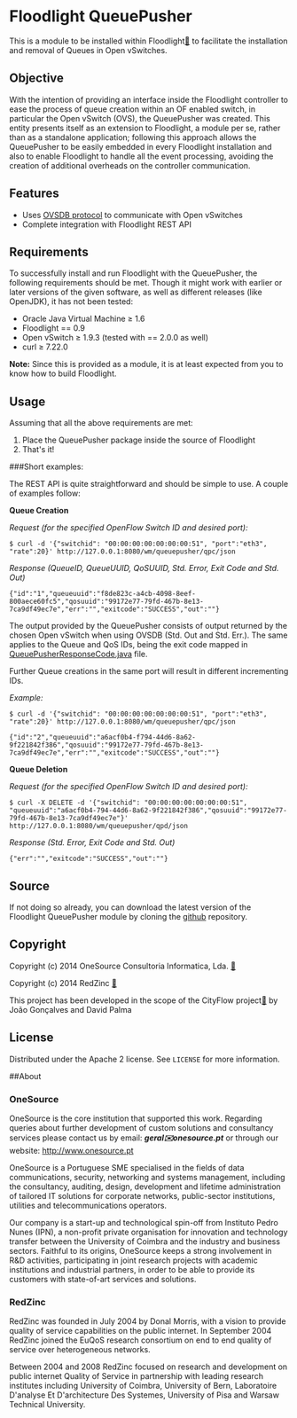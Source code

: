 # Floodlight QueuePusher

This is a module to be installed within Floodlight[🔗](http://www.projectfloodlight.org/floodlight/) to facilitate the installation and removal of Queues in Open vSwitches.

## Objective

With the intention of providing an interface inside the Floodlight controller to ease the process of queue creation within an OF enabled switch, in particular the Open vSwitch (OVS), the QueuePusher was created. This entity presents itself as an extension to Floodlight, a module per se, rather than as a standalone application; following this approach allows the QueuePusher to be easily embedded in every Floodlight installation and also to enable Floodlight to handle all the event processing, avoiding the creation of additional overheads on the controller communication.

## Features

- Uses [OVSDB protocol](http://www.rfc-editor.org/rfc/rfc7047.txt) to communicate with Open vSwitches
- Complete integration with Floodlight REST API

## Requirements

To successfully install and run Floodlight with the QueuePusher, the following requirements should be met. Though it might work with earlier or later versions of the given software, as well as different releases (like OpenJDK), it has not been tested:

- Oracle Java Virtual Machine ≥ 1.6
- Floodlight == 0.9
- Open vSwitch ≥ 1.9.3 (tested with == 2.0.0 as well)
- curl ≥ 7.22.0

**Note:** Since this is provided as a module, it is at least expected from you to know how to build Floodlight.

## Usage

Assuming that all the above requirements are met:

1. Place the QueuePusher package inside the source of Floodlight
2. That's it!
 
###Short examples:


The REST API is quite straightforward and should be simple to use. A couple of examples follow:

**Queue Creation**

*Request (for the specified OpenFlow Switch ID and desired port):*

	$ curl -d '{"switchid": "00:00:00:00:00:00:00:51", "port":"eth3", "rate":20}' http://127.0.0.1:8080/wm/queuepusher/qpc/json 

*Response (QueueID, QueueUUID, QoSUUID, Std. Error, Exit Code and Std. Out)*

	{"id":"1","queueuuid":"f8de823c-a4cb-4098-8eef-800aece60fc5","qosuuid":"99172e77-79fd-467b-8e13-7ca9df49ec7e","err":"","exitcode":"SUCCESS","out":""}

The output provided by the QueuePusher consists of output returned by the chosen Open vSwitch when using OVSDB (Std. Out and Std. Err.). The same applies to the Queue and QoS IDs, being the exit code mapped in [QueuePusherResponseCode.java](https://github.com/OneSourceConsult/floodlight-queuepusher/blob/master/net/floodlightcontroller/queuepusher/QueuePusherResponseCode.java) file.

Further Queue creations in the same port will result in different incrementing IDs.

*Example:*

	$ curl -d '{"switchid": "00:00:00:00:00:00:00:51", "port":"eth3", "rate":20}' http://127.0.0.1:8080/wm/queuepusher/qpc/json

	{"id":"2","queueuuid":"a6acf0b4-f794-44d6-8a62-9f221842f386","qosuuid":"99172e77-79fd-467b-8e13-7ca9df49ec7e","err":"","exitcode":"SUCCESS","out":""}


**Queue Deletion**

*Request (for the specified OpenFlow Switch ID and desired port):*

	$ curl -X DELETE -d '{"switchid": "00:00:00:00:00:00:00:51", "queueuuid":"a6acf0b4-794-44d6-8a62-9f221842f386","qosuuid":"99172e77-79fd-467b-8e13-7ca9df49ec7e"}' http://127.0.0.1:8080/wm/queuepusher/qpd/json

*Response (Std. Error, Exit Code and Std. Out)*

	{"err":"","exitcode":"SUCCESS","out":""}

## Source

If not doing so already, you can download the latest version of the Floodlight QueuePusher module by cloning the [github](https://github.com/OneSourceConsult/floodlight-queuepusher) repository.

## Copyright

Copyright (c) 2014 OneSource Consultoria Informatica, Lda. [🔗](http://www.onesource.pt)

Copyright (c) 2014 RedZinc [🔗](http://www2.redzinc.net/)

This project has been developed in the scope of the CityFlow project[🔗](http://www.cityflow.eu/) by João Gonçalves and David Palma

## License

Distributed under the Apache 2 license. See ``LICENSE`` for more information.

##About

### OneSource

OneSource is the core institution that supported this work. Regarding queries about further development of custom solutions and consultancy services please contact us by email: **_geral✉️onesource.pt_** or through our website: <http://www.onesource.pt>

OneSource is a Portuguese SME specialised in the fields of data communications, security, networking and systems management, including the consultancy, auditing, design, development and lifetime administration of tailored IT solutions for corporate networks, public-sector institutions, utilities and telecommunications operators.

Our company is a start-up and technological spin-off from Instituto Pedro Nunes (IPN), a non-profit private organisation for innovation and technology transfer between the University of Coimbra and the industry and business sectors. Faithful to its origins, OneSource keeps a strong involvement in R&D activities, participating in joint research projects with academic institutions and industrial partners, in order to be able to provide its customers with state-of-art services and solutions.

### RedZinc

RedZinc was founded in July 2004 by Donal Morris, with a vision to provide quality of service capabilities on the public internet. In September 2004 RedZinc joined the EuQoS research consortium on end to end quality of service over heterogeneous networks.

Between 2004 and 2008 RedZinc focused on research and development on public internet Quality of Service in partnership with leading research institutes including University of Coimbra, University of Bern, Laboratoire D'analyse Et D'architecture Des Systemes, University of Pisa and Warsaw Technical University.

